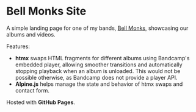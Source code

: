 # Bell Monks Site

A simple landing page for one of my bands, [Bell Monks](https://www.bellmonks.com), showcasing our albums and videos.

Features:

- **htmx** swaps HTML fragments for different albums using Bandcamp's embedded player, allowing smoother transitions and automatically stopping playback when an album is unloaded. This would not be possible otherwise, as Bandcamp does not provide a player API.
- **Alpine.js** helps manage the state and behavior of htmx swaps and contact form.

Hosted with **GitHub Pages**.
